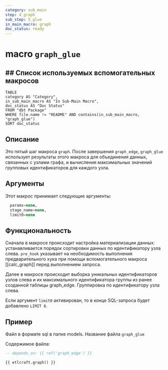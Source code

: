 ```yaml
---
category: sub_main
step: 4_graph
sub_step: 5_glue
in_main_macro: graph
doc_status: ready
---
```

# macro `graph_glue`

## ## Список используемых вспомогательных макросов

```dataview
TABLE 
category AS "Category", 
in_sub_main_macro AS "In Sub-Main Macro",
doc_status AS "Doc Status"
FROM "dbt Package"
WHERE file.name != "README" AND contains(in_sub_main_macro, "graph_glue")
SORT doc_status
```
## Описание

Это пятый шаг макроса `graph`. После завершения `graph_edge`, `graph_glue` использует результаты этого макроса для объединения данных, связанных с узлами графа, и вычисления максимальных значений групповых идентификаторов для каждого узла.

## Аргументы

Этот макрос принимает следующие аргументы:
```sql
  params=none,
  stage_name=none,
  limit0=none
```
## Функциональность

Сначала в макросе происходит настройка материализации данных: устанавливается порядок сортировки данных по идентификатору узла слева. `pre_hook` указывает на необходимость выполнения предварительного хука при помощи вспомогательного макроса [[calc_graph]] перед выполнением запроса.

Далее в макросе происходит выборка уникальных идентификаторов узлов слева и их максимального идентификатора группы из ранее созданной таблицы graph_edge.
Группировка по идентификатору узла слева.

Если аргумент `limit0` активирован, то в конце SQL-запроса будет добавлено `LIMIT 0`.
## Пример

Файл в формате sql в папке models. Название файла `graph_glue`

Содержимое файла:
```sql
-- depends_on: {{ ref('graph_edge') }}

{{ etlcraft.graph() }}
```
